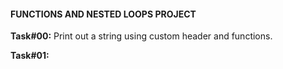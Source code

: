 #### FUNCTIONS AND NESTED LOOPS PROJECT

**Task#00:** Print out a string using custom header and functions.

**Task#01:**  
